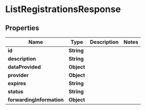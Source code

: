 

# ListRegistrationsResponse


## Properties

| Name | Type | Description | Notes |
|------------ | ------------- | ------------- | -------------|
|**id** | **String** |  |  |
|**description** | **String** |  |  |
|**dataProvided** | **Object** |  |  |
|**provider** | **Object** |  |  |
|**expires** | **String** |  |  |
|**status** | **String** |  |  |
|**forwardingInformation** | **Object** |  |  |



